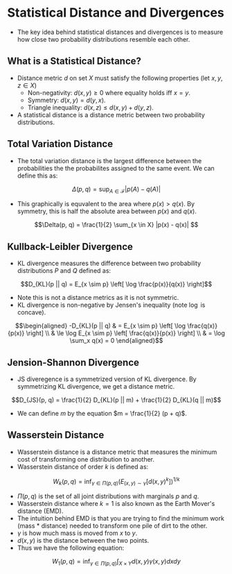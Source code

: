 # Statistical Distance and Divergences
* The key idea behind statistical distances and divergences is to measure how close two probability distributions resemble each other. 

## What is a Statistical Distance?
* Distance metric $d$ on set $X$ must satisfy the following properties (let $x, y, z \in X$)
    * Non-negativity: $d(x, y) \ge 0$ where equality holds iff $x = y$.
    * Symmetry: $d(x, y) = d(y, x)$.
    * Triangle inequality: $d(x, z) \le d(x, y) + d(y, z)$.
* A statistical distance is a distance metric between two probability distributions.

## Total Variation Distance
* The total variation distance is the largest difference between the probabilities the the probabilites assigned to the same event. We can define this as:
```math
\Delta(p, q) = \sup_{A \in \mathcal{F}} |p(A) - q(A)|
```
* This graphically is equvalent to the area where $p(x) > q(x)$. By symmetry, this is half the absolute area between $p(x)$ and $q(x)$. 
```math
\Delta(p, q) = \frac{1}{2} \sum_{x \in X} |p(x) - q(x)| 
```

## Kullback-Leibler Divergence
* KL divergence measures the difference between two probability distributions $P$ and $Q$ defined as:
```math 
D_{KL}(p || q) = E_{x \sim p} \left[ \log \frac{p(x)}{q(x)} \right]
```
* Note this is not a distance metrics as it is not symmetric. 
* KL divergence is non-negative by Jensen's inequality (note $\log$ is concave). 
```math
\begin{aligned}
-D_{KL}(p || q) & = E_{x \sim p} \left[ \log \frac{q(x)}{p(x)} \right]  \\
    & \le \log E_{x \sim p} \left[ \frac{q(x)}{p(x)} \right] \\
    & = \log \sum_x q(x) = 0
\end{aligned}
```

## Jension-Shannon Divergence
* JS diveregence is a symmetrized version of KL divergence. By symmetrizing KL divergence, we get a distance metric.
```math
D_{JS}(p, q) = \frac{1}{2} D_{KL}(p || m) + \frac{1}{2} D_{KL}(q || m)
```
* We can define $m$ by the equation $m = \frac{1}{2} (p + q)$.

## Wasserstein Distance
* Wasserstein distance is a distance metric that measures the minimum cost of transforming one distribution to another.
* Wasserstein distance of order $k$ is defined as:
```math
W_k(p, q) = \inf_{\gamma \in \Pi(p, q)}( E_{(x, y) \sim \gamma} [d(x, y)^k])^{1/k}
```
* $\Pi(p, q)$ is the set of all joint distributions with marginals $p$ and $q$.
* Wasserstein distance where $k=1$ is also known as the Earth Mover's distance (EMD). 
* The intuition behind EMD is that you are trying to find the minimum work (mass * distance) needed to transform one pile of dirt to the other. 
* $\gamma$ is how much mass is moved from $x$ to $y$.
* $d(x, y)$ is the distance between the two points.
* Thus we have the following equation:
```math
W_1(p, q) = \inf_{\gamma \in \Pi(p, q)} \int_{X \times Y} d(x, y) \gamma(x, y) dxdy
```
